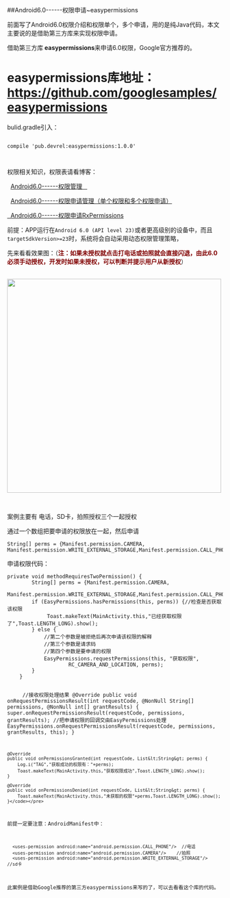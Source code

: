 ##Android6.0------权限申请~easypermissions 
 <p>前面写了Android6.0权限介绍和权限单个，多个申请，用的是纯Java代码，本文主要说的是借助第三方库来实现权限申请。</p> 
<p>借助第三方库<strong> easypermissions</strong>来申请6.0权限，Google官方推荐的。</p> 
<span id="OSC_h1_1"></span>
<h1><strong><strong><strong>easypermissions</strong>库地址：</strong></strong><a href="https://github.com/googlesamples/easypermissions" target="_blank" rel="nofollow">https://github.com/googlesamples/easypermissions</a></h1> 
<p>bulid.gradle引入：</p> 
<pre><code class="language-java">
compile 'pub.devrel:easypermissions:1.0.0'

</code></pre> 
<p>权限相关知识，权限表请看博客：</p> 
<p>&nbsp; <a href="https://my.oschina.net/zhangqie/blog/1540896" target="_blank" rel="nofollow">Android6.0------权限管理&nbsp; &nbsp;</a> &nbsp; &nbsp;</p> 
<p>&nbsp; <a href="https://my.oschina.net/zhangqie/blog/1541599" target="_blank" rel="nofollow">Android6.0------权限申请管理（单个权限和多个权限申请）</a></p> 
<p><a href="https://my.oschina.net/zhangqie/blog/1542096" target="_blank" rel="nofollow">&nbsp; Android6.0------权限申请RxPermissions</a></p> 
<p>前提：APP运行在<code>Android 6.0 (API level 23)</code>或者更高级别的设备中，而且<code>targetSdkVersion&gt;=23</code>时，系统将会自动采用动态权限管理策略，</p> 
<p>先来看看效果图：（<strong><span style="color:#800000">注：如果未授权就点击打电话或拍照就会直接闪退，由此6.0必须手动授权，开发时如果未授权，可以判断并提示用户从新授权</span></strong>）</p> 
<p>&nbsp;&nbsp;&nbsp;&nbsp; <img alt="" src="http://images2017.cnblogs.com/blog/1041439/201709/1041439-20170922145839728-1969100010.gif" width="500"></p> 
<p>&nbsp;</p> 
<p>案例主要有 电话，SD卡，拍照授权三个一起授权</p> 
<p>通过一个数组把要申请的权限放在一起，然后申请</p> 
<pre><code class="language-java">String[] perms = {Manifest.permission.CAMERA,
Manifest.permission.WRITE_EXTERNAL_STORAGE,Manifest.permission.CALL_PHONE};</code></pre> 
<p>申请权限代码：</p> 
<pre><code class="language-java">private void methodRequiresTwoPermission() {
        String[] perms = {Manifest.permission.CAMERA,
                 Manifest.permission.WRITE_EXTERNAL_STORAGE,Manifest.permission.CALL_PHONE};
        if (EasyPermissions.hasPermissions(this, perms)) {//检查是否获取该权限
             Toast.makeText(MainActivity.this,"已经获取权限了",Toast.LENGTH_LONG).show();
        } else {
            //第二个参数是被拒绝后再次申请该权限的解释
            //第三个参数是请求码
            //第四个参数是要申请的权限
            EasyPermissions.requestPermissions(this, "获取权限",
                    RC_CAMERA_AND_LOCATION, perms);
        }
    }

　　　//接收权限处理结果
    @Override
    public void onRequestPermissionsResult(int requestCode, 
                       @NonNull String[] permissions, @NonNull int[] grantResults) {
        super.onRequestPermissionsResult(requestCode, permissions, grantResults);
        //把申请权限的回调交由EasyPermissions处理
        EasyPermissions.onRequestPermissionsResult(requestCode, permissions, grantResults, this);
    }

    @Override
    public void onPermissionsGranted(int requestCode, List&lt;String&gt; perms) {
        Log.i("TAG","获取成功的权限有："+perms);
        Toast.makeText(MainActivity.this,"获取权限成功",Toast.LENGTH_LONG).show();
    }

    @Override
    public void onPermissionsDenied(int requestCode, List&lt;String&gt; perms) {
        Toast.makeText(MainActivity.this,"未获取的权限"+perms,Toast.LENGTH_LONG).show();
    }</code></pre> 
<p>前提一定要注意：AndroidManifest中：</p> 
<pre><code class="language-html">  &lt;uses-permission android:name="android.permission.CALL_PHONE"/&gt;  //电话
  &lt;uses-permission android:name="android.permission.CAMERA"/&gt;    //拍照
  &lt;uses-permission android:name="android.permission.WRITE_EXTERNAL_STORAGE"/&gt;     //sd卡</code></pre> 
<p>此案例是借助Google推荐的第三方easypermissions来写的了，可以去看看这个库的代码。</p> 
<p>&nbsp;</p> 
